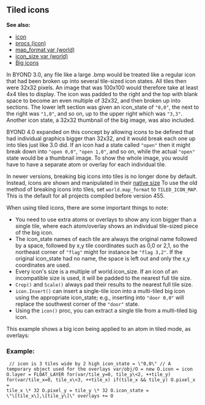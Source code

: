 ## Tiled icons
**See also:**
*   [icon](/ref/icon.md) 
*   [procs (icon)](/ref/icon/proc.md) 
*   [map_format var (world)](/ref/world/var/map_format.md) 
*   [icon_size var (world)](/ref/world/var/icon_size.md) 
*   [Big icons](/ref/%7Bnotes%7D/big-icons.md) 


In BYOND 3.0, any file like a large .bmp would be treated like
a regular icon that had been broken up into several tile-sized icon
states. All tiles then were 32x32 pixels. An image that was 100x100
would therefore take at least 4x4 tiles to display. The icon was padded
to the right and the top with blank space to become an even multiple of
32x32, and then broken up into sections. The lower left section was
given an icon_state of `"0,0"`, the next to the right was `"1,0"`, and
so on, up to the upper right which was `"3,3"`. Another icon state, a
32x32 thumbnail of the big image, was also included. 

BYOND 4.0
expanded on this concept by allowing icons to be defined that had
individual graphics bigger than 32x32, and it would break each one up
into tiles just like 3.0 did. If an icon had a state called `"open"`
then it might break down into `"open 0,0"`, `"open 1,0"`, and so on,
while the actual `"open"` state would be a thumbnail image. To show the
whole image, you would have to have a separate atom or overlay for each
individual tile. 

In newer versions, breaking big icons into
tiles is no longer done by default. Instead, icons are shown and
manipulated in their [native size](/ref/%7Bnotes%7D/big-icons.md)  To use the
old method of breaking icons into tiles, set `world.map_format` to
`TILED_ICON_MAP`. This is the default for all projects compiled before
version 455. 

When using tiled icons, there are some important
things to note:
-   You need to use extra atoms or overlays to show any icon bigger than
    a single tile, where each atom/overlay shows an individual
    tile-sized piece of the big icon.
-   The icon_state names of each tile are always the original name
    followed by a space, followed by x,y tile coordinates such as 0,0 or
    2,1, so the northeast corner of `"flag"` might for instance be
    `"flag 3,2"`. If the original icon_state had no name, the space is
    left out and only the x,y coordinates are used.
-   Every icon\'s size is a multiple of world.icon_size. If an icon of
    an incompatible size is used, it will be padded to the nearest full
    tile size.
-   `Crop()` and `Scale()` always pad their results to the nearest full
    tile size.
-   `icon.Insert()` can insert a single-tile icon into a multi-tiled big
    icon using the appropriate icon_state; e.g., inserting into
    `"door 0,0"` will replace the southwest corner of the `"door"`
    state.
-   Using the `icon()` proc, you can extract a single tile from a
    multi-tiled big icon.


This example shows a big icon being applied to an atom in tiled
mode, as overlays:
### Example:

```
 // icon is 3 tiles wide by 2 high icon_state = \"0,0\" // A
temporary object used for the overlays var/obj/O = new O.icon = icon
O.layer = FLOAT_LAYER for(var/tile_y=0, tile_y\<2, ++tile_y)
for(var/tile_x=0, tile_x\<3, ++tile_x) if(tile_x && tile_y) O.pixel_x =
tile_x \* 32 O.pixel_y = tile_y \* 32 O.icon_state =
\"\[tile_x\],\[tile_y\]\" overlays += O 
```
